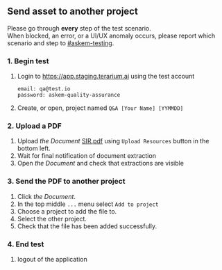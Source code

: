 ## Send asset to another project
Please go through __every__ step of the test scenario.\
When blocked, an error, or a UI/UX anomaly occurs, please report which scenario and step to [\#askem-testing](https://unchartedsoftware.slack.com/archives/C06FGLXB2CE).

### 1. Begin test
1. Login to https://app.staging.terarium.ai using the test account
    ```
    email: qa@test.io
    password: askem-quality-assurance
    ```
2. Create, or open, project named `Q&A [Your Name] [YYMMDD]`

### 2. Upload a PDF
1. Upload _the Document_ [SIR.pdf](../data/SIR.pdf) using `Upload Resources` button in the bottom left.
2. Wait for final notification of document extraction
3. Open _the Document_ and check that extractions are visible

### 3. Send the PDF to another project
1. Click _the Document_.
2. In the top middle `...` menu select `Add to project`
3. Choose a project to add the file to.
4. Select the other project.
5. Check that the file has been added successfully.

### 4. End test
1. logout of the application

